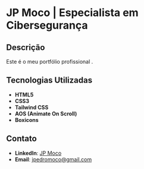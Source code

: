 # JP Moco | Especialista em Cibersegurança

## Descrição
Este é o meu portfólio profissional .

## Tecnologias Utilizadas
- **HTML5**
- **CSS3**
- **Tailwind CSS**
- **AOS (Animate On Scroll)**
- **Boxicons**

## Contato
- **LinkedIn**: [JP Moco](https://www.linkedin.com/in/jpedromoco)
- **Email**: jpedromoco@gmail.com
